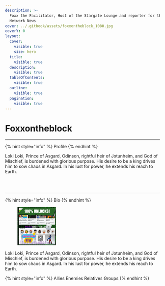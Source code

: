 ```yaml
---
description: >-
  Foxx the Facilitator, Host of the Stargate Lounge and reporter for the FCNN
  Network News
cover: ../.gitbook/assets/foxxontheblock_1080.jpg
coverY: 0
layout:
  cover:
    visible: true
    size: hero
  title:
    visible: true
  description:
    visible: true
  tableOfContents:
    visible: true
  outline:
    visible: true
  pagination:
    visible: true
---
```


# Foxxontheblock



***

{% hint style="info" %}
Profile
{% endhint %}

Loki Loki, Prince of Asgard, Odinson, rightful heir of Jotunheim, and God of Mischief, is burdened with glorious purpose. His desire to be a king drives him to sow chaos in Asgard. In his lust for power, he extends his reach to Earth.

##

<div align="right">

<figure><img src="../.gitbook/assets/Preview_foxontheblock(1).jpg" alt="" width="188"><figcaption></figcaption></figure>

</div>



***



{% hint style="info" %}
&#x20;                                                                                                                               Bio      &#x20;
{% endhint %}

<div align="left">

<figure><img src="../.gitbook/assets/FoxxontheBlox .png" alt="" width="125"><figcaption></figcaption></figure>

</div>

Loki Loki, Prince of Asgard, Odinson, rightful heir of Jotunheim, and God of Mischief, is burdened with glorious purpose. His desire to be a king drives him to sow chaos in Asgard. In his lust for power, he extends his reach to Earth.



{% hint style="info" %}
&#x20;                              Allies Enemies                Relatives                     Groups &#x20;
{% endhint %}
